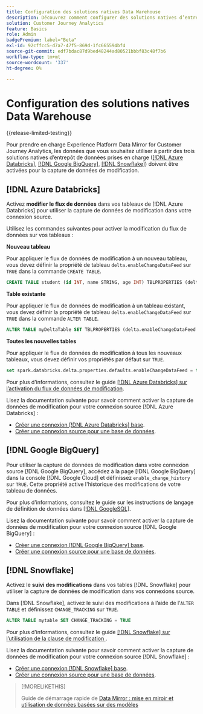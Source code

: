 ```yaml
---
title: Configuration des solutions natives Data Warehouse
description: Découvrez comment configurer des solutions natives d’entrepôt de données pour Experience Platform Data Mirror for Customer Journey Analytics
solution: Customer Journey Analytics
feature: Basics
role: Admin
badgePremium: label="Beta"
exl-id: 92cffcc5-d7a7-47f5-869d-1fc665594bf4
source-git-commit: edf7bdac87d9bed48244ad80521bbbf83c48f7b6
workflow-type: tm+mt
source-wordcount: '337'
ht-degree: 0%

---
```


# Configuration des solutions natives Data Warehouse

{{release-limited-testing}}

Pour prendre en charge Experience Platform Data Mirror for Customer Journey Analytics, les données que vous souhaitez utiliser à partir des trois solutions natives d’entrepôt de données prises en charge ([[!DNL Azure Databricks]](#azure-databricks), [[!DNL Google BigQuery]](#google-bigquery), [[!DNL Snowflake]](#snowflake)) doivent être activées pour la capture de données de modification.


## [!DNL Azure Databricks]

Activez **modifier le flux de données** dans vos tableaux de [!DNL Azure Databricks] pour utiliser la capture de données de modification dans votre connexion source.

Utilisez les commandes suivantes pour activer la modification du flux de données sur vos tableaux :

**Nouveau tableau**

Pour appliquer le flux de données de modification à un nouveau tableau, vous devez définir la propriété de tableau `delta.enableChangeDataFeed` sur `TRUE` dans la commande `CREATE TABLE`.

```sql
CREATE TABLE student (id INT, name STRING, age INT) TBLPROPERTIES (delta.enableChangeDataFeed = true)
```

**Table existante**

Pour appliquer le flux de données de modification à un tableau existant, vous devez définir la propriété de tableau `delta.enableChangeDataFeed` sur `TRUE` dans la commande `ALTER TABLE`.

```sql
ALTER TABLE myDeltaTable SET TBLPROPERTIES (delta.enableChangeDataFeed = true)
```

**Toutes les nouvelles tables**

Pour appliquer le flux de données de modification à tous les nouveaux tableaux, vous devez définir vos propriétés par défaut sur `TRUE`.

```sql
set spark.databricks.delta.properties.defaults.enableChangeDataFeed = true;
```

Pour plus d’informations, consultez le guide [[!DNL Azure Databricks]  sur l’activation du flux de données de modification](https://docs.databricks.com/aws/en/delta/delta-change-data-feed#enable-change-data-feed).

Lisez la documentation suivante pour savoir comment activer la capture de données de modification pour votre connexion source [!DNL Azure Databricks] :

* [Créer une connexion  [!DNL Azure Databricks]  base](https://experienceleague.adobe.com/en/docs/experience-platform/sources/api-tutorials/create/databases/databricks).
* [Créer une connexion source pour une base de données](https://experienceleague.adobe.com/en/docs/experience-platform/sources/api-tutorials/collect/database-nosql#create-a-source-connection).

## [!DNL Google BigQuery]

Pour utiliser la capture de données de modification dans votre connexion source [!DNL Google BigQuery], accédez à la page [!DNL Google BigQuery] dans la console [!DNL Google Cloud] et définissez `enable_change_history` sur `TRUE`. Cette propriété active l&#39;historique des modifications de votre tableau de données.

Pour plus d’informations, consultez le guide sur les instructions de langage de définition de données dans [ [!DNL GoogleSQL]](https://cloud.google.com/bigquery/docs/reference/standard-sql/data-definition-language#table_option_list).

Lisez la documentation suivante pour savoir comment activer la capture de données de modification pour votre connexion source [!DNL Google BigQuery] :

* [Créer une connexion  [!DNL Google BigQuery]  base](https://experienceleague.adobe.com/en/docs/experience-platform/sources/api-tutorials/create/databases/bigquery).
* [Créer une connexion source pour une base de données](https://experienceleague.adobe.com/en/docs/experience-platform/sources/api-tutorials/collect/database-nosql#create-a-source-connection).

## [!DNL Snowflake]

Activez le **suivi des modifications** dans vos tables [!DNL Snowflake] pour utiliser la capture de données de modification dans vos connexions source.

Dans [!DNL Snowflake], activez le suivi des modifications à l’aide de l’`ALTER TABLE` et définissez `CHANGE_TRACKING` sur `TRUE`.

```sql
ALTER TABLE mytable SET CHANGE_TRACKING = TRUE
```

Pour plus d’informations, consultez le guide [[!DNL Snowflake]  sur l’utilisation de la clause de modification ](https://docs.snowflake.com/en/sql-reference/constructs/changes#usage-notes).

Lisez la documentation suivante pour savoir comment activer la capture de données de modification pour votre connexion source [!DNL Snowflake] :

* [Créer une connexion  [!DNL Snowflake]  base](https://experienceleague.adobe.com/en/docs/experience-platform/sources/api-tutorials/create/databases/snowflake).
* [Créer une connexion source pour une base de données](https://experienceleague.adobe.com/en/docs/experience-platform/sources/api-tutorials/collect/database-nosql#create-a-source-connection).


>[!MORELIKETHIS]
>
>Guide de démarrage rapide de [Data Mirror : mise en miroir et utilisation de données basées sur des modèles](model-based.md)
>
